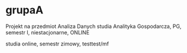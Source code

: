 # grupaA
Projekt na przedmiot Analiza Danych studia Analityka Gospodarcza, PG, semestr I, niestacjonarne, ONLINE

studia online, semestr zimowy, testtest/mf
